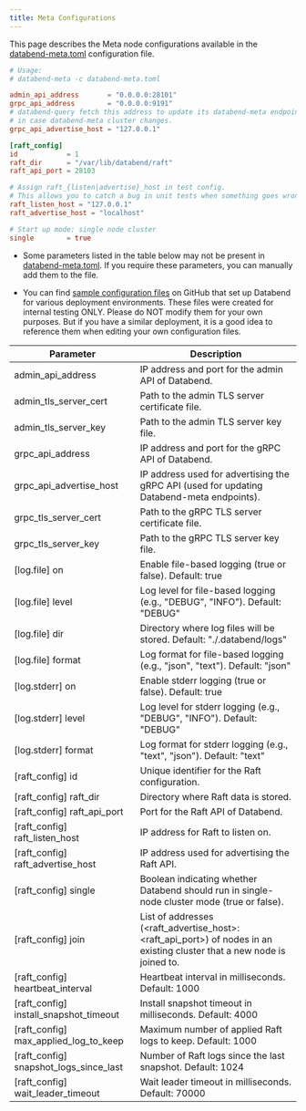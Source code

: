 ```yaml
---
title: Meta Configurations
---
```


This page describes the Meta node configurations available in the [databend-meta.toml](https://github.com/datafuselabs/databend/blob/main/scripts/distribution/configs/databend-meta.toml) configuration file.

```toml title='databend-meta.toml'
# Usage:
# databend-meta -c databend-meta.toml

admin_api_address       = "0.0.0.0:28101"
grpc_api_address        = "0.0.0.0:9191"
# databend-query fetch this address to update its databend-meta endpoints list,
# in case databend-meta cluster changes.
grpc_api_advertise_host = "127.0.0.1"

[raft_config]
id            = 1
raft_dir      = "/var/lib/databend/raft"
raft_api_port = 28103

# Assign raft_{listen|advertise}_host in test config.
# This allows you to catch a bug in unit tests when something goes wrong in raft meta nodes communication.
raft_listen_host = "127.0.0.1"
raft_advertise_host = "localhost"

# Start up mode: single node cluster
single        = true
```

- Some parameters listed in the table below may not be present in [databend-meta.toml](https://github.com/datafuselabs/databend/blob/main/scripts/distribution/configs/databend-meta.toml). If you require these parameters, you can manually add them to the file.

- You can find [sample configuration files](https://github.com/datafuselabs/databend/tree/main/scripts/ci/deploy/config) on GitHub that set up Databend for various deployment environments. These files were created for internal testing ONLY. Please do NOT modify them for your own purposes. But if you have a similar deployment, it is a good idea to reference them when editing your own configuration files.

| Parameter                         | Description                                                                                                             |
|-----------------------------------|-------------------------------------------------------------------------------------------------------------------------|
| admin_api_address                 | IP address and port for the admin API of Databend.                                                                      |
| admin_tls_server_cert             | Path to the admin TLS server certificate file.                                                                          |
| admin_tls_server_key              | Path to the admin TLS server key file.                                                                                  |
| grpc_api_address                  | IP address and port for the gRPC API of Databend.                                                                       |
| grpc_api_advertise_host           | IP address used for advertising the gRPC API (used for updating Databend-meta endpoints).                               |
| grpc_tls_server_cert              | Path to the gRPC TLS server certificate file.                                                                           |
| grpc_tls_server_key               | Path to the gRPC TLS server key file.                                                                                   | 
| [log.file] on                     | Enable file-based logging (true or false). Default: true                                                                |
| [log.file] level                  | Log level for file-based logging (e.g., "DEBUG", "INFO"). Default: "DEBUG"                                              |
| [log.file] dir                    | Directory where log files will be stored. Default: "./.databend/logs"                                                   |
| [log.file] format                 | Log format for file-based logging (e.g., "json", "text"). Default: "json"                                               |
| [log.stderr] on                   | Enable stderr logging (true or false). Default: true                                                                    |
| [log.stderr] level                | Log level for stderr logging (e.g., "DEBUG", "INFO"). Default: "DEBUG"                                                  |
| [log.stderr] format               | Log format for stderr logging (e.g., "text", "json"). Default: "text"                                                   |
| [raft_config] id                  | Unique identifier for the Raft configuration.                                                                           |
| [raft_config] raft_dir            | Directory where Raft data is stored.                                                                                    |
| [raft_config] raft_api_port       | Port for the Raft API of Databend.                                                                                      |
| [raft_config] raft_listen_host    | IP address for Raft to listen on.                                                                                       |
| [raft_config] raft_advertise_host | IP address used for advertising the Raft API.                                                                           |
| [raft_config] single              | Boolean indicating whether Databend should run in single-node cluster mode (true or false).                             |
| [raft_config] join                | List of addresses (<raft_advertise_host>:<raft_api_port>) of nodes in an existing cluster that a new node is joined to. |
| [raft_config] heartbeat_interval  | Heartbeat interval in milliseconds. Default: 1000                                                                       |
| [raft_config] install_snapshot_timeout | Install snapshot timeout in milliseconds. Default: 4000                                                            |
| [raft_config] max_applied_log_to_keep  | Maximum number of applied Raft logs to keep. Default: 1000                                                         |
| [raft_config] snapshot_logs_since_last | Number of Raft logs since the last snapshot. Default: 1024                                                         |
| [raft_config] wait_leader_timeout      | Wait leader timeout in milliseconds. Default: 70000                                                                |